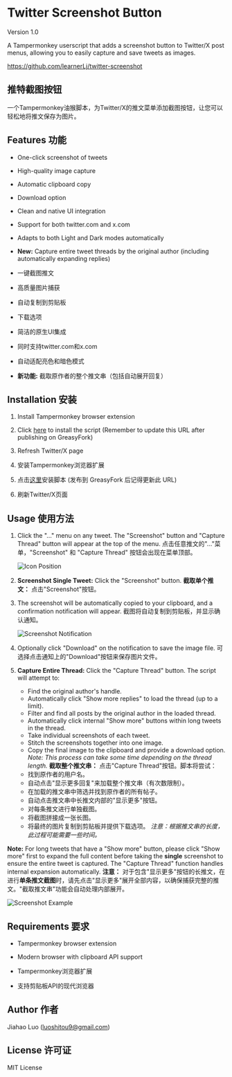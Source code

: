 # Twitter Screenshot Button
Version 1.0

A Tampermonkey userscript that adds a screenshot button to Twitter/X post menus, allowing you to easily capture and save tweets as images.

https://github.com/learnerLj/twitter-screenshot
## 推特截图按钮

一个Tampermonkey油猴脚本，为Twitter/X的推文菜单添加截图按钮，让您可以轻松地将推文保存为图片。

## Features 功能

- One-click screenshot of tweets
- High-quality image capture
- Automatic clipboard copy
- Download option
- Clean and native UI integration
- Support for both twitter.com and x.com
- Adapts to both Light and Dark modes automatically
- **New:** Capture entire tweet threads by the original author (including automatically expanding replies)

- 一键截图推文
- 高质量图片捕获
- 自动复制到剪贴板
- 下载选项
- 简洁的原生UI集成
- 同时支持twitter.com和x.com
- 自动适配亮色和暗色模式
- **新功能:** 截取原作者的整个推文串（包括自动展开回复）

## Installation 安装

1. Install Tampermonkey browser extension
2. Click [here](https://greasyfork.org/zh-CN/scripts/532781-twitter-screenshot-button) to install the script (Remember to update this URL after publishing on GreasyFork)
3. Refresh Twitter/X page

1. 安装Tampermonkey浏览器扩展
2. 点击[这里](https://greasyfork.org/zh-CN/scripts/532781-twitter-screenshot-button)安装脚本 (发布到 GreasyFork 后记得更新此 URL)
3. 刷新Twitter/X页面

## Usage 使用方法

1. Click the "..." menu on any tweet. The "Screenshot" button and "Capture Thread" button will appear at the top of the menu.
   点击任意推文的"..."菜单，"Screenshot" 和 "Capture Thread" 按钮会出现在菜单顶部。

   ![Icon Position](./icoin-position.png)

2. **Screenshot Single Tweet:** Click the "Screenshot" button.
   **截取单个推文：** 点击"Screenshot"按钮。

3. The screenshot will be automatically copied to your clipboard, and a confirmation notification will appear.
   截图将自动复制到剪贴板，并显示确认通知。

   ![Screenshot Notification](./screen2.png)

4. Optionally click "Download" on the notification to save the image file.
   可选择点击通知上的"Download"按钮来保存图片文件。

3. **Capture Entire Thread:** Click the "Capture Thread" button. The script will attempt to:
    - Find the original author's handle.
    - Automatically click "Show more replies" to load the thread (up to a limit).
    - Filter and find all posts by the original author in the loaded thread.
    - Automatically click internal "Show more" buttons within long tweets in the thread.
    - Take individual screenshots of each tweet.
    - Stitch the screenshots together into one image.
    - Copy the final image to the clipboard and provide a download option.
    *Note: This process can take some time depending on the thread length.*
   **截取整个推文串：** 点击"Capture Thread"按钮。脚本将尝试：
    - 找到原作者的用户名。
    - 自动点击"显示更多回复"来加载整个推文串（有次数限制）。
    - 在加载的推文串中筛选并找到原作者的所有帖子。
    - 自动点击推文串中长推文内部的"显示更多"按钮。
    - 对每条推文进行单独截图。
    - 将截图拼接成一张长图。
    - 将最终的图片复制到剪贴板并提供下载选项。
    *注意：根据推文串的长度，此过程可能需要一些时间。*

**Note:** For long tweets that have a "Show more" button, please click "Show more" first to expand the full content before taking the **single** screenshot to ensure the entire tweet is captured. The "Capture Thread" function handles internal expansion automatically.
**注意：** 对于包含"显示更多"按钮的长推文，在进行**单条推文截图**时，请先点击"显示更多"展开全部内容，以确保捕获完整的推文。"截取推文串"功能会自动处理内部展开。

   ![Screenshot Example](./screen1.png)

## Requirements 要求

- Tampermonkey browser extension
- Modern browser with clipboard API support

- Tampermonkey浏览器扩展
- 支持剪贴板API的现代浏览器

## Author 作者

Jiahao Luo (luoshitou9@gmail.com)

## License 许可证

MIT License 